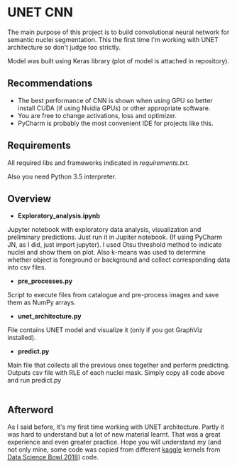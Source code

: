 # UNET CNN

The main purpose of this project is to build convolutional neural network for semantic nuclei segmentation. This the first time I&#39;m working with UNET architecture so don&#39;t judge too strictly.

Model was built using Keras library (plot of model is attached in repository).

## Recommendations

- The best performance of CNN is shown when using GPU so better install CUDA (if using Nvidia GPUs) or other appropriate software.
- You are free to change activations, loss and optimizer.
- PyCharm is probably the most convenient IDE for projects like this.

## Requirements

All required libs and frameworks indicated in _requirements.txt._

Also you need Python 3.5 interpreter.

## Overview

- **Exploratory\_analysis.ipynb**

Jupyter notebook with exploratory data analysis, visualization and preliminary predictions. Just run it in Jupiter notebook. (If using PyCharm JN, as I did, just import jupyter). I used  Otsu threshold method to indicate nuclei and show them on plot. Also k-means was used to determine whether object is foreground or background and collect corresponding data into csv files.

- **pre\_processes.py**

Script to execute files from catalogue and pre-process images and save them as NumPy arrays.

- **unet\_architecture.py**

File contains UNET model and visualize it (only if you got GraphViz installed).

- **predict.py**

Main file that collects all the previous ones together and perform predicting. Outputs csv file with RLE of each nuclei mask. Simply copy all code above and run predict.py

|   |   |
| --- | --- |

## Afterword

As I said before, it&#39;s my first time working with UNET architecture. Partly it was hard to understand but a lot of new material learnt. That was a great experience and even greater practice. Hope you will understand my (and not only mine, some code was copied from different [kaggle](https://www.kaggle.com/) kernels from [Data Science Bowl 2018](https://www.kaggle.com/c/data-science-bowl-2018)) code.

##
